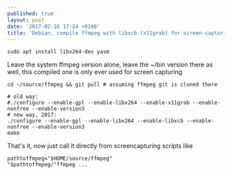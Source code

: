 ```yaml
---
published: true
layout: post
date: '2017-02-16 17:24 +0100'
title: 'Debian, compile ffmpeg with libxcb (x11grab) for screen-capturing'
---
```

    sudo apt install libx264-dev yasm

Leave the system ffmpeg version alone, leave the ~/bin version there as well, this compiled one is only ever used for screen capturing

    cd ~/source/ffmpeg && git pull # assuming ffmpeg git is cloned there
    
    # old way:
    #./configure --enable-gpl --enable-libx264 --enable-x11grab --enable-nonfree --enable-version3
    # new way, 2017:
    ./configure --enable-gpl --enable-libx264 --enable-libxcb --enable-nonfree --enable-version3
    make
    
That's it, now just call it directly from screencapturing scripts like 

    pathtoffmpeg="$HOME/source/ffmpeg"
    "$pathtoffmpeg/"ffmpeg ...
